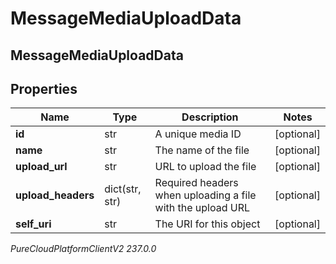 # MessageMediaUploadData

## MessageMediaUploadData

## Properties

|Name | Type | Description | Notes|
|------------ | ------------- | ------------- | -------------|
| **id** | str | A unique media ID | [optional] |
| **name** | str | The name of the file | [optional] |
| **upload_url** | str | URL to upload the file | [optional] |
| **upload_headers** | dict(str, str) | Required headers when uploading a file with the upload URL | [optional] |
| **self_uri** | str | The URI for this object | [optional] |



_PureCloudPlatformClientV2 237.0.0_
